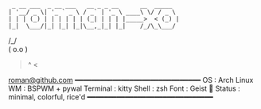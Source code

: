 <p align="center">

```
 _ __ ___  _ __ ___   __ _ _ __      __  _____  
| '__/ _ \| '_ ` _ \ / _` | '_ \ ____\ \/ / _ \ 
| | | (_) | | | | | | (_| | | | |_____>  < (_) |  
|_|  \___/|_| |_| |_|\__,_|_| |_|    /_/\_\___/ 
```

</p>

 /\_/\
( o.o )
 > ^ <

roman@github.com
━━━━━━━━━━━━━━━━━━━━━━━━━━━━━━
 OS        : Arch Linux
 WM        : BSPWM + pywal
 Terminal  : kitty
 Shell     : zsh
 Font      : Geist
🧘 Status    : minimal, colorful, rice'd
━━━━━━━━━━━━━━━━━━━━━━━━━━━━━━
```
